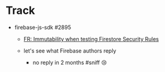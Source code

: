 # Track

- firebase-js-sdk #2895
	- [FR: Immutability when testing Firestore Security Rules](https://github.com/firebase/firebase-js-sdk/issues/2895) 

   - let's see what Firebase authors reply
		- no reply in 2 months #sniff 😢
   
   